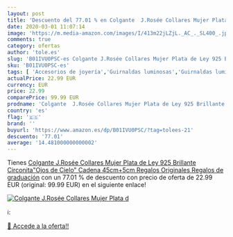 ```yaml
---
layout: post
title: 'Descuento del 77.01 % en Colgante  J.Rosée Collares Mujer Plata d'
date: 2020-03-01 11:07:14
image: 'https://m.media-amazon.com/images/I/413m22jLZjL._AC_._SL400_.jpg'
comments: true
category: ofertas
author: 'tole.es'
slug: 'B01IVU0PSC-es Colgante J.Rosée Collares Mujer Plata de Ley 925 Brillante...'
sku: 'B01IVU0PSC-es'
tags: [ 'Accesorios de joyería','Guirnaldas luminosas','Guirnaldas luminosas de interior','Iluminación','Joyería','Limpieza y cuidado de joyas','de','ley','plata', ]
actualPrice: 22.99 EUR
currency: EUR
price: 22.99
comparePrice: 99.99 EUR
prodname: 'Colgante  J.Rosée Collares Mujer Plata de Ley 925 Brillante Circonita"Ojos de Cielo" Cadena 45cm+5cm Regalos Originales Regalos de graduación'
country: 'es'
flag: '🇪🇸'
brand: ''
buyurl: 'https://www.amazon.es/dp/B01IVU0PSC/?tag=tolees-21'
descuento: '77.01'
average: '14.481000000000002'
---
```


Tienes [Colgante  J.Rosée Collares Mujer Plata de Ley 925 Brillante Circonita"Ojos de Cielo" Cadena 45cm+5cm Regalos Originales Regalos de graduación](https://www.amazon.es/dp/B01IVU0PSC/?tag=tolees-21) con un 77.01 % de descuento con precio de oferta de 22.99 EUR (original: 99.99 EUR) en el siguiente enlace!

[![Colgante  J.Rosée Collares Mujer Plata d](https://m.media-amazon.com/images/I/413m22jLZjL._AC_._SL400_.jpg)](https://www.amazon.es/dp/B01IVU0PSC/?tag=tolees-21)

ℹ️:


[🛒 Accede a la oferta!!](https://www.amazon.es/dp/B01IVU0PSC/?tag=tolees-21)
